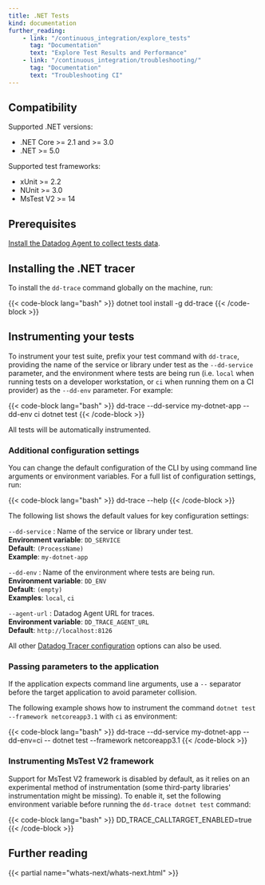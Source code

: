 ```yaml
---
title: .NET Tests
kind: documentation
further_reading:
    - link: "/continuous_integration/explore_tests"
      tag: "Documentation"
      text: "Explore Test Results and Performance"
    - link: "/continuous_integration/troubleshooting/"
      tag: "Documentation"
      text: "Troubleshooting CI"
---
```


## Compatibility

Supported .NET versions:
* .NET Core >= 2.1 and >= 3.0
* .NET >= 5.0

Supported test frameworks:
* xUnit >= 2.2
* NUnit >= 3.0
* MsTest V2 >= 14

## Prerequisites

[Install the Datadog Agent to collect tests data][1].

## Installing the .NET tracer

To install the `dd-trace` command globally on the machine, run:

{{< code-block lang="bash" >}}
dotnet tool install -g dd-trace
{{< /code-block >}}

## Instrumenting your tests

To instrument your test suite, prefix your test command with `dd-trace`, providing the name of the service or library under test as the `--dd-service` parameter, and the environment where tests are being run (i.e. `local` when running tests on a developer workstation, or `ci` when running them on a CI provider) as the `--dd-env` parameter. For example:

{{< code-block lang="bash" >}}
dd-trace --dd-service my-dotnet-app --dd-env ci dotnet test
{{< /code-block >}}

All tests will be automatically instrumented.

### Additional configuration settings

You can change the default configuration of the CLI by using command line arguments or environment variables. For a full list of configuration settings, run:

{{< code-block lang="bash" >}}
dd-trace --help
{{< /code-block >}}

The following list shows the default values for key configuration settings:

`--dd-service`
: Name of the service or library under test.<br/>
**Environment variable**: `DD_SERVICE`<br/>
**Default**: `(ProcessName)`<br/>
**Example**: `my-dotnet-app`

`--dd-env`
: Name of the environment where tests are being run.<br/>
**Environment variable**: `DD_ENV`<br/>
**Default**: `(empty)`<br/>
**Examples**: `local`, `ci`

`--agent-url`
: Datadog Agent URL for traces.<br/>
**Environment variable**: `DD_TRACE_AGENT_URL`<br/>
**Default**: `http://localhost:8126`

All other [Datadog Tracer configuration][2] options can also be used.

### Passing parameters to the application

If the application expects command line arguments, use a `--` separator before the target application to avoid parameter collision.

The following example shows how to instrument the command `dotnet test --framework netcoreapp3.1` with `ci` as environment:

{{< code-block lang="bash" >}}
dd-trace --dd-service my-dotnet-app --dd-env=ci -- dotnet test --framework netcoreapp3.1
{{< /code-block >}}

### Instrumenting MsTest V2 framework

Support for MsTest V2 framework is disabled by default, as it relies on an experimental method of instrumentation (some third-party libraries' instrumentation might be missing). To enable it, set the following environment variable before running the `dd-trace dotnet test` command:

{{< code-block lang="bash" >}}
DD_TRACE_CALLTARGET_ENABLED=true
{{< /code-block >}}

## Further reading

{{< partial name="whats-next/whats-next.html" >}}


[1]: /continuous_integration/setup_tests/agent/
[2]: /tracing/setup_overview/setup/dotnet-core/?tab=windows#configuration
